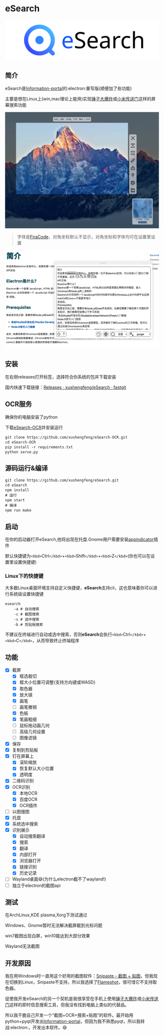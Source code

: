 # eSearch

![](readme/title_photo.svg)

## 简介

eSearch是[Information-portal](https://github.com/xushengfeng/Information-portal.git)的:electron:重写版(顺便加了些功能)

主要是想在Linux上(win,mac理论上能用)实现[锤子大爆炸](https://www.smartisan.com/pr/videos/bigbang-introduction)或[小米传送门](https://www.miui.com/zt/miui9/index.html)这样的屏幕搜索功能

![1](readme/1.png)

> 字体是[FiraCode](https://github.com/tonsky/FiraCode)，对角坐标默认不显示，对角坐标和字体均可在设置里设置

![1](readme/2.png)

## 安装

在右侧releases打开标签，选择符合你系统的包并下载安装

国内快速下载链接：[Releases · xushengfeng/eSearch · fastgit](https://hub.fastgit.org/xushengfeng/eSearch/releases)

## OCR服务

确保你的电脑安装了python

下载[eSearch-OCR](https://github.com/xushengfeng/eSearch-OCR)并安装运行

```shell
git clone https://github.com/xushengfeng/eSearch-OCR.git
cd eSearch-OCR
pip install -r requirements.txt
python serve.py
```

## 源码运行&编译

```shell
git clone https://github.com/xushengfeng/eSearch.git
cd eSearch
npm install
# 运行
npm start
# 编译
npm run make
```

## 启动

在你的启动器打开eSearch,他将出现在托盘.Gnome用户需要安装[appindicator](https://extensions.gnome.org/extension/615/appindicator-support/)插件

默认快捷键为`<kbd>`Ctrl`</kbd>`+`<kbd>`Shift`</kbd>`+`<kbd>`Z`</kbd>`(你也可以在设置里设置快捷键)

### Linux下的快捷键

大多数Linux桌面环境支持自定义快捷键，**eSearch**支持cli，这也意味着你可以进行系统级设置快捷键

```shell
esearch 
	-a # 自动搜索
	-c # 截图搜索
	-s # 选中搜索
	-b # 剪贴板搜索
```

不建议在终端进行自动或选中搜索，否则**eSearch**会执行`<kbd>`Ctrl`</kbd>`+`<kbd>`C`</kbd>`，从而导致终止终端程序

## 功能

- [X] 截屏
  - [X] 框选裁切
  - [X] 框大小位置可调整(支持方向键或WASD)
  - [X] 取色器
  - [X] 放大镜
  - [X] 画笔
  - [ ] 画笔撤销
  - [X] 色板
  - [X] 笔画粗细
  - [ ] 鼠标拖动画几何
  - [ ] 高级几何设置
  - [ ] 图像滤镜
- [X] 保存
- [X] 复制到剪贴板
- [X] 钉在屏幕上
  - [X] 滚轮缩放
  - [X] 恢复默认大小位置
  - [X] 透明度
- [X] 二维码识别
- [X] OCR识别
  - [X] 本地OCR
  - [X] 百度OCR
  - [X] OCR插件
- [ ] 以图搜图
- [X] 托盘
- [X] 系统选中搜索
- [X] 识别展示
  - [X] 自动搜索翻译
  - [X] 搜索
  - [X] 翻译
  - [X] 内部打开
  - [X] 浏览器打开
  - [X] 链接识别
  - [X] 历史记录
- [ ] Wayland桌面😅(为什么electron截不了wayland!)
- [ ] 独立于electron的截图api

## 测试

在ArchLinux,KDE plasma,Xorg下测试通过

Windows、Gnome暂时无法解决截屏截到光标问题

win7截图出现白屏，win10能达到大部分效果

Wayland无法截图

## 开发原因

我在用Windows时一直用这个好用的截图软件：[Snipaste - 截图 + 贴图](https://zh.snipaste.com/)，但我现在切换到Linux，Snipaste不支持，所以我选择了[Flameshot](https://flameshot.org/)，很可惜它不支持取色器。

促使我开发eSearch的另一个契机是我很享受在手机上使用[锤子大爆炸](https://www.smartisan.com/pr/videos/bigbang-introduction)或[小米传送门](https://www.miui.com/zt/miui9/index.html)这样的即时信息搜索工具，但我没有找到电脑上类似的代替品。

所以我干脆自己开发一个“截图+OCR+搜索+贴图”的软件。最开始用python+pyqt开发出[Information-portal](https://github.com/xushengfeng/Information-portal.git)，但因为我不熟悉pyqt，所以我转战:electron:，开发出本软件。😄
